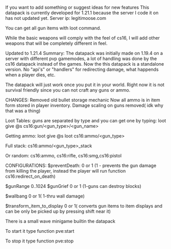 If you want to add something or suggest ideas for new features
This datapack is currently developed for 1.21.1 because the server I code it on has not updated yet.
Server ip: legitimoose.com

You can get all gun items with loot command.

While the basic weapons will comply with the feel of cs16, I will add other weapons that will be completely different in feel.

Updated to 1.21.4
Summary:
The datapack was initially made on 1.19.4 on a server with different pvp gamemodes, a lot of handling was done by the cs16 datapack instead of the games.
Now the this datapack is a standalone version. No "api's" or "handlers" for redirecting damage, what happends when a player dies, etc.

The datapack will just work once you put it in your world. Right now it is not survival friendly since you can not craft any guns or ammo.

CHANGES:
Removed old bullet storage mechanic
Now all ammo is in item form stored in player inventory.
Damage scaling on guns removed( idk why that was a thing)

Loot Tables:
guns are separated by type and you can get one by typing:
loot give @s cs16:gun/<gun_type>/<gun_name>

Getting ammo:
loot give @s loot cs16:ammo/<gun_type>

Full stack: cs16:ammo/<gun_type>_stack

Or random: cs16:ammo, cs16:rifle, cs16:smg,cs16:pistol

CONFIGURATIONS:
$preventDeath: 0 or 1 (1 - prevents the gun damage from killing the player, instead the player will run function cs16:redirect_on_death)

$gunRange 0..1024
$gunGrief 0 or 1 (1-guns can destroy blocks)

$wallbang 0 or 1( 1-thru wall damage)

$transform_item_to_display 0 or 1( converts gun items to item displays and can be only be picked up by pressing shift near it)


There is a small wave minigame builtin the datapack

To start it type function pve:start

To stop it type function pve:stop
